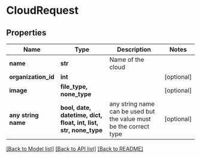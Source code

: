 # CloudRequest


## Properties
Name | Type | Description | Notes
------------ | ------------- | ------------- | -------------
**name** | **str** | Name of the cloud | 
**organization_id** | **int** |  | [optional] 
**image** | **file_type, none_type** |  | [optional] 
**any string name** | **bool, date, datetime, dict, float, int, list, str, none_type** | any string name can be used but the value must be the correct type | [optional]

[[Back to Model list]](../README.md#documentation-for-models) [[Back to API list]](../README.md#documentation-for-api-endpoints) [[Back to README]](../README.md)


